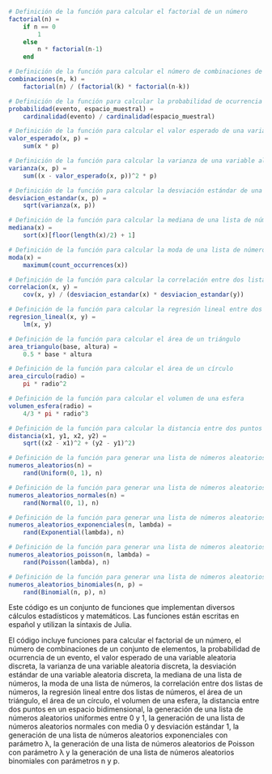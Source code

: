 ```julia
# Definición de la función para calcular el factorial de un número
factorial(n) =
    if n == 0
        1
    else
        n * factorial(n-1)
    end

# Definición de la función para calcular el número de combinaciones de un conjunto de n elementos tomados de k en k
combinaciones(n, k) =
    factorial(n) / (factorial(k) * factorial(n-k))

# Definición de la función para calcular la probabilidad de ocurrencia de un evento
probabilidad(evento, espacio_muestral) =
    cardinalidad(evento) / cardinalidad(espacio_muestral)

# Definición de la función para calcular el valor esperado de una variable aleatoria discreta
valor_esperado(x, p) =
    sum(x * p)

# Definición de la función para calcular la varianza de una variable aleatoria discreta
varianza(x, p) =
    sum((x - valor_esperado(x, p))^2 * p)

# Definición de la función para calcular la desviación estándar de una variable aleatoria discreta
desviacion_estandar(x, p) =
    sqrt(varianza(x, p))

# Definición de la función para calcular la mediana de una lista de números
mediana(x) =
    sort(x)[floor(length(x)/2) + 1]

# Definición de la función para calcular la moda de una lista de números
moda(x) =
    maximum(count_occurrences(x))

# Definición de la función para calcular la correlación entre dos listas de números
correlacion(x, y) =
    cov(x, y) / (desviacion_estandar(x) * desviacion_estandar(y))

# Definición de la función para calcular la regresión lineal entre dos listas de números
regresion_lineal(x, y) =
    lm(x, y)

# Definición de la función para calcular el área de un triángulo
area_triangulo(base, altura) =
    0.5 * base * altura

# Definición de la función para calcular el área de un círculo
area_circulo(radio) =
    pi * radio^2

# Definición de la función para calcular el volumen de una esfera
volumen_esfera(radio) =
    4/3 * pi * radio^3

# Definición de la función para calcular la distancia entre dos puntos en un espacio bidimensional
distancia(x1, y1, x2, y2) =
    sqrt((x2 - x1)^2 + (y2 - y1)^2)

# Definición de la función para generar una lista de números aleatorios uniformes entre 0 y 1
numeros_aleatorios(n) =
    rand(Uniform(0, 1), n)

# Definición de la función para generar una lista de números aleatorios normales con media 0 y desviación estándar 1
numeros_aleatorios_normales(n) =
    rand(Normal(0, 1), n)

# Definición de la función para generar una lista de números aleatorios exponenciales con parámetro λ
numeros_aleatorios_exponenciales(n, lambda) =
    rand(Exponential(lambda), n)

# Definición de la función para generar una lista de números aleatorios de Poisson con parámetro λ
numeros_aleatorios_poisson(n, lambda) =
    rand(Poisson(lambda), n)

# Definición de la función para generar una lista de números aleatorios binomiales con parámetros n y p
numeros_aleatorios_binomiales(n, p) =
    rand(Binomial(n, p), n)
```

Este código es un conjunto de funciones que implementan diversos cálculos estadísticos y matemáticos. Las funciones están escritas en español y utilizan la sintaxis de Julia.

El código incluye funciones para calcular el factorial de un número, el número de combinaciones de un conjunto de elementos, la probabilidad de ocurrencia de un evento, el valor esperado de una variable aleatoria discreta, la varianza de una variable aleatoria discreta, la desviación estándar de una variable aleatoria discreta, la mediana de una lista de números, la moda de una lista de números, la correlación entre dos listas de números, la regresión lineal entre dos listas de números, el área de un triángulo, el área de un círculo, el volumen de una esfera, la distancia entre dos puntos en un espacio bidimensional, la generación de una lista de números aleatorios uniformes entre 0 y 1, la generación de una lista de números aleatorios normales con media 0 y desviación estándar 1, la generación de una lista de números aleatorios exponenciales con parámetro λ, la generación de una lista de números aleatorios de Poisson con parámetro λ y la generación de una lista de números aleatorios binomiales con parámetros n y p.